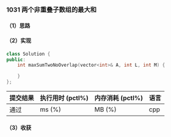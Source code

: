### 1031 两个非重叠子数组的最大和

#### （1）思路

#### （2）实现

```cpp
class Solution {
public:
    int maxSumTwoNoOverlap(vector<int>& A, int L, int M) {

    }
};
```

| 提交结果 | 执行用时 (pctl%) | 内存消耗 (pctl%) | 语言 |
|:---------|:-----------------|:-----------------|:-----|
| 通过     |  ms (%)   |  MB (%)  | cpp  |

#### （3）收获
